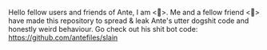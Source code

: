 Hello fellow users and friends of Ante, I am <🤔>. Me and a fellow friend <🤔> have made this repository to spread & leak Ante's utter dogshit code and honestly weird behaviour. Go check out his shit bot code: https://github.com/antefiles/slain
